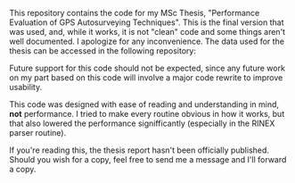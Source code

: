 This repository contains the code for my MSc Thesis, "Performance Evaluation of GPS Autosurveying Techniques". This is the final version that was used, and, while it works, it is not "clean" code and some things aren't well documented. I apologize for any inconvenience. The data used for the thesis can be accessed in the following repository: <insert link>

Future support for this code should not be expected, since any future work on my part based on this code will involve a major code rewrite to improve usability.

This code was designed with ease of reading and understanding in mind, **not** performance. I tried to make every routine obvious in how it works, but that also lowered the performance signifficantly (especially in the RINEX parser routine).

If you're reading this, the thesis report hasn't been officially published. Should you wish for a copy, feel free to send me a message and I'll forward a copy.
